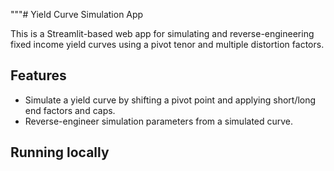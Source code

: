 """# Yield Curve Simulation App

This is a Streamlit-based web app for simulating and reverse-engineering fixed income yield curves using a pivot tenor and multiple distortion factors.

## Features
- Simulate a yield curve by shifting a pivot point and applying short/long end factors and caps.
- Reverse-engineer simulation parameters from a simulated curve.

## Running locally
```
